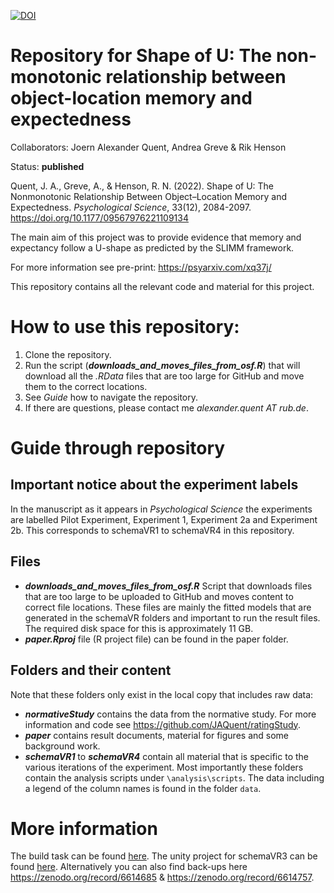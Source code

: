 [![DOI](https://zenodo.org/badge/228648683.svg)](https://zenodo.org/badge/latestdoi/228648683)

Repository for Shape of U: The non-monotonic relationship between object-location memory and expectedness 
================

Collaborators: Joern Alexander Quent, Andrea Greve & Rik Henson

Status: __published__

Quent, J. A., Greve, A., & Henson, R. N. (2022). Shape of U: The Nonmonotonic Relationship Between Object–Location Memory and Expectedness. _Psychological Science_, 33(12), 2084-2097. https://doi.org/10.1177/09567976221109134

The main aim of this project was to provide evidence that memory and expectancy follow a U-shape as predicted by the SLIMM framework. 

For more information see pre-print: https://psyarxiv.com/xq37j/

This repository contains all the relevant code and material for this project.

# How to use this repository: 
1. Clone the repository. 
2. Run the script (***downloads_and_moves_files_from_osf.R***) that will download all the _.RData_ files that are too large for GitHub and move them to the correct locations. 
3. See _Guide_ how to navigate the repository. 
4. If there are questions, please contact me _alexander.quent AT rub.de_.

# Guide through repository
## Important notice about the experiment labels
In the manuscript as it appears in _Psychological Science_ the experiments are labelled Pilot Experiment, Experiment 1, Experiment 2a and Experiment 2b. This corresponds to schemaVR1 to schemaVR4 in this repository.  

## Files

- ***downloads_and_moves_files_from_osf.R*** Script that downloads files that are too large to be uploaded to GitHub and moves content to correct file locations. These files are mainly the fitted models that are generated in the schemaVR folders and important to run the result files. The required disk space for this is approximately 11 GB. 
- ***paper.Rproj*** file (R project file) can be found in the paper folder. 

## Folders and their content

Note that these folders only exist in the local copy that includes raw data:

- ***normativeStudy*** contains the data from the normative study. For more information and code see https://github.com/JAQuent/ratingStudy. 
- ***paper*** contains result documents, material for figures and some background work.  
- ***schemaVR1*** to ***schemaVR4***  contain all material that is specific to the various iterations of the experiment. Most importantly these folders contain the analysis scripts under `\analysis\scripts`. The data including a legend of the column names is found in the folder `data`. 

# More information

The build task can be found [here](https://github.com/JAQuent/schemaVR/blob/master/schemaVR3/experiment/build_schemaVR3_task.zip). The unity project for schemaVR3 can be found [here](https://osf.io/ekzj9/download). Alternatively you can also find back-ups here https://zenodo.org/record/6614685 & https://zenodo.org/record/6614757. 
